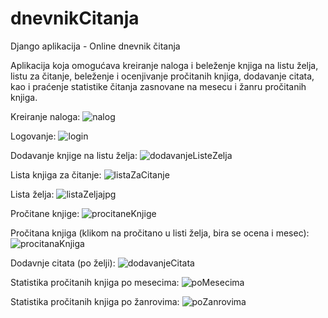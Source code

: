 # dnevnikCitanja
Django aplikacija - Online dnevnik čitanja 

Aplikacija koja omogućava kreiranje naloga i beleženje knjiga na listu želja, listu za čitanje, beleženje i ocenjivanje pročitanih knjiga,
dodavanje citata, kao i praćenje statistike čitanja zasnovane na mesecu i žanru pročitanih knjiga.

Kreiranje naloga:
![nalog](https://user-images.githubusercontent.com/92669289/163710319-b4ef3b42-2b0f-41f8-a0cb-b0af6cef7506.jpg)

Logovanje:
![login](https://user-images.githubusercontent.com/92669289/163710321-3ada1914-8a48-4a3d-8c58-e131a4a247b5.jpg)

Dodavanje knjige na listu želja:
![dodavanjeListeZelja](https://user-images.githubusercontent.com/92669289/163710327-1b4add14-d026-48b6-85df-0cd60ccf16da.jpg)

Lista knjiga za čitanje:
![listaZaCitanje](https://user-images.githubusercontent.com/92669289/163710330-c1419192-beab-4f0f-b4f0-66b56aa0993d.jpg)

Lista želja:
![listaZeljajpg](https://user-images.githubusercontent.com/92669289/163710332-8733eb6f-dc71-4a51-adb9-08ebc9018fcd.jpg)

Pročitane knjige:
![procitaneKnjige](https://user-images.githubusercontent.com/92669289/163710341-bef36fdb-63ae-4846-ad6d-80b47f49a265.jpg)

Pročitana knjiga (klikom na pročitano u listi želja, bira se ocena i mesec):
![procitanaKnjiga](https://user-images.githubusercontent.com/92669289/163710344-4fb59d9d-17b2-4d29-aea6-119b886d0e4e.jpg)

Dodavnje citata (po želji):
![dodavanjeCitata](https://user-images.githubusercontent.com/92669289/163710347-b9c7ae7f-2501-4af9-8f2e-889a26780679.jpg)

Statistika pročitanih knjiga po mesecima:
![poMesecima](https://user-images.githubusercontent.com/92669289/163710349-4fe2a03d-ed14-46cc-a603-1c90f810c155.jpg)

Statistika pročitanih knjiga po žanrovima:
![poZanrovima](https://user-images.githubusercontent.com/92669289/163710351-dc5b7dd9-c16b-4b17-97d5-df2ec4e35c35.jpg)
